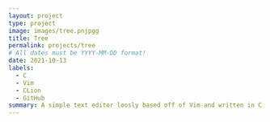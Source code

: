 ```yaml
---
layout: project
type: project
image: images/tree.pnjpgg
title: Tree
permalink: projects/tree
# All dates must be YYYY-MM-DD format!
date: 2021-10-13
labels:
  - C
  - Vim
  - CLion
  - GitHub
summary: A simple text editor loosly based off of Vim and written in C.
---
```

